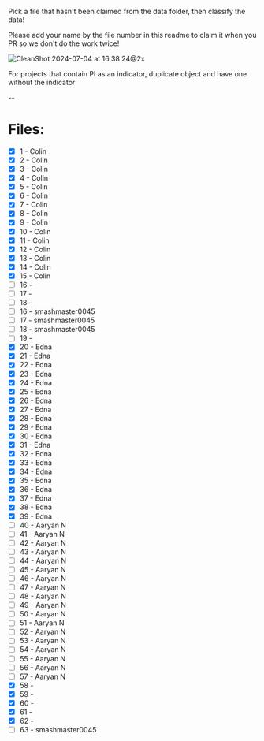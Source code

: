 Pick a file that hasn't been claimed from the data folder, then classify the data!

Please add your name by the file number in this readme to claim it when you PR so we don't do the work twice!

![CleanShot 2024-07-04 at 16 38 24@2x](https://github.com/jaspermayone/ai-fine-tuning/assets/65788728/fe0f1532-93bd-4e80-b6e4-a45e84cd4e31)


For projects that contain PI as an indicator, duplicate object and have one without the indicator


--
# Files: 

- [x] 1 - Colin
- [x] 2 - Colin
- [x] 3 - Colin
- [x] 4 - Colin
- [x] 5 - Colin
- [x] 6 - Colin
- [x] 7 - Colin
- [x] 8 - Colin
- [x] 9 - Colin
- [x] 10 - Colin
- [x] 11 - Colin
- [x] 12 - Colin
- [x] 13 - Colin
- [x] 14 - Colin
- [x] 15 - Colin
- [ ] 16 - 
- [ ] 17 - 
- [ ] 18 - 
- [ ] 16 - smashmaster0045
- [ ] 17 - smashmaster0045
- [ ] 18 - smashmaster0045
- [ ] 19 - 
- [x] 20 - Edna
- [x] 21 - Edna
- [x] 22 - Edna
- [x] 23 - Edna
- [x] 24 - Edna
- [x] 25 - Edna
- [x] 26 - Edna
- [x] 27 - Edna
- [x] 28 - Edna
- [x] 29 - Edna
- [x] 30 - Edna
- [x] 31 - Edna
- [x] 32 - Edna
- [x] 33 - Edna
- [x] 34 - Edna
- [x] 35 - Edna
- [x] 36 - Edna
- [x] 37 - Edna
- [x] 38 - Edna
- [x] 39 - Edna
- [ ] 40 - Aaryan N
- [ ] 41 - Aaryan N
- [ ] 42 - Aaryan N
- [ ] 43 - Aaryan N
- [ ] 44 - Aaryan N
- [ ] 45 - Aaryan N
- [ ] 46 - Aaryan N
- [ ] 47 - Aaryan N
- [ ] 48 - Aaryan N
- [ ] 49 - Aaryan N
- [ ] 50 - Aaryan N
- [ ] 51 - Aaryan N
- [ ] 52 - Aaryan N
- [ ] 53 - Aaryan N
- [ ] 54 - Aaryan N
- [ ] 55 - Aaryan N
- [ ] 56 - Aaryan N
- [ ] 57 - Aaryan N
- [x] 58 - 
- [x] 59 - 
- [x] 60 - 
- [x] 61 - 
- [x] 62 - 
- [ ] 63 - smashmaster0045
